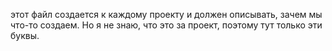 этот файл создается к каждому проекту и должен описывать, зачем мы что-то создаем. Но я не знаю, что это за проект, поэтому тут только эти буквы. 
